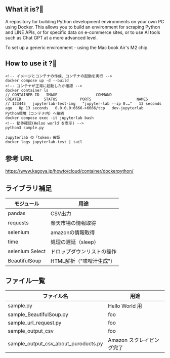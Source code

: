 ## What it is?🧐
A repository for building Python development environments on your own PC using Docker.
This allows you to build an environment for scraping Python and LINE APIs, or for specific data on e-commerce sites, or to use AI tools such as Chat GPT at a more advanced level.

To set up a generic environment - using the Mac book Air's M2 chip.


## How to use it ?🧐

<!--  root  -->
```
<!-- イメージとコンテナの作成、コンテナの起動を実行 -->
docker compose up -d --build
<!-- コンテナが正常に起動したか確認 -->
docker container ls
// CONTAINER ID   IMAGE                 COMMAND                  CREATED          STATUS          PORTS                    NAMES
// 123445   jupyterlab-test-img   "jupyter-lab --ip 0.…"   13 seconds ago   Up 13 seconds   0.0.0.0:6666->6666/tcp   dev-jupyterlab
Python環境（コンテナ内）へ接続
docker compose exec -it jupyterlab bash
<!-- 動作確認(Heloo world を表示) -->
python3 sample.py
```

```
Jupyterlab の「token」確認
docker logs jupyterlab-test | tail
```


## 参考 URL
https://www.kagoya.jp/howto/cloud/container/dockerpython/


## ライブラリ補足
| モジュール | 用途 |
| -------- | -------- |
| pandas | CSV出力 |
| requests | 楽天市場の情報取得 |
| selenium | amazonの情報取得 |
| time | 処理の遅延（sleep） |
| selenium Select | ドロップダウンリストの操作 |
| BeautifulSoup | HTML解析（"味噌汁生成"） |


## ファイル一覧
| ファイル名 | 用途 |
| -------- | -------- |
| sample.py | Hello World 用 |
| sample_BeautifulSoup.py | foo |
| sample_url_request.py | foo |
| sample_output_csv | foo |
| sample_output_csv_about_puroducts.py | Amazon スクレイピング完了 |